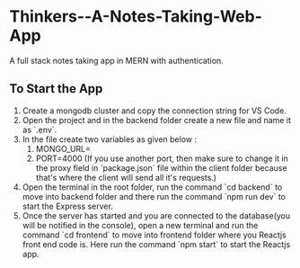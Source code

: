 # Thinkers--A-Notes-Taking-Web-App
A full stack notes taking app in MERN with authentication.

## To Start the App

<ol>
  <li>Create a mongodb cluster and copy the connection string for VS Code.</li>
  <li>Open the project and in the backend folder create a new file and name it as `.env`.</li>
  <li>In the file create two variables as given below :
    <ol>
      <li>MONGO_URL=<paste connection string here></li>
      <li>PORT=4000 (If you use another port, then make sure to change it in the proxy field in `package.json` file within the client folder because that's where the client will send all it's requests.)</li>
    </ol>
  </li>
  <li>Open the terminal in the root folder, run the command `cd backend` to move into backend folder and there run the command `npm run dev` to start the Express server.</li>
  <li>Once the server has started and you are connected to the database(you will be notified in the console), open a new terminal and run the command `cd frontend` to move into frontend folder where you Reactjs front end code is. Here run the command `npm start` to start the Reactjs app.</li>
</ol>
